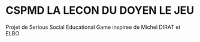 # CSPMD LA LECON DU DOYEN LE JEU
Projet de Serious Social Educational Game inspiree de Michel DIRAT et ELBO
